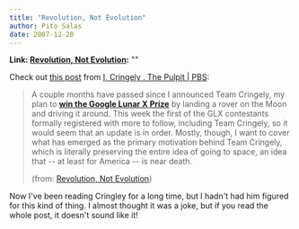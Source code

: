 ```yaml
---
title: "Revolution, Not Evolution"
author: Pito Salas
date: 2007-12-20
---
```


**Link: [Revolution, Not Evolution](None):** ""

Check out [this post](<http://www.pbs.org/cringely/pulpit/2007/pulpit_20071214_003618.html>) from [I, Cringely . The Pulpit | PBS](<http://www.pbs.org/cringely/pulpit/>):

> A couple months have passed since I announced Team Cringely, my plan to
> [**win the Google Lunar X Prize**](<http://www.googlelunarxprize.org/>) by
> landing a rover on the Moon and driving it around. This week the first of
> the GLX contestants formally registered with more to follow, including Team
> Cringely, so it would seem that an update is in order. Mostly, though, I
> want to cover what has emerged as the primary motivation behind Team
> Cringely, which is literally preserving the entire idea of going to space,
> an idea that -- at least for America -- is near death.
>
> (from: [Revolution, Not
> Evolution](<http://www.pbs.org/cringely/pulpit/2007/pulpit_20071214_003618.html>))

Now I've been reading Cringley for a long time, but I hadn't had him figured
for this kind of thing. I almost thought it was a joke, but if you read the
whole post, it doesn't sound like it!


